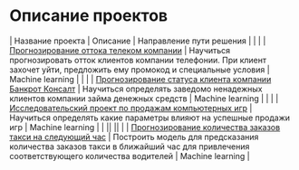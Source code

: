 # Описание проектов

| Название проекта | Описание | Направление пути решения |
|  | 
| [Прогнозирование оттока телеком компании](https://github.com/JuliaKildyushova/myprojects/tree/main/Проект%20такси "Project Taxi") | Научиться прогнозировать отток клиентов компании телефонии. При клиент захочет уйти, предложить ему промокод и специальные условия | Machine learning |
|  | 
| [Прогнозирование статуса клиента компании Банкрот Консалт](https://github.com/JuliaKildyushova/myprojects/tree/main/Проект%20банкрот%20консалт "Проект Банкрот Консалт") | Научиться определять заведомо ненадежных клиентов компании займа денежных средств | Machine learning |
|  |
| [Исследовательский проект по продажам компьютерных игр](https://github.com/JuliaKildyushova/myprojects/tree/main/Проект%20продажи%20игр "Project Game Sales") | Научиться определять какие параметры влияют на успешные продажи игр | Machine learning |
|  ||  ||  |
| [Прогнозирование количества заказов такси на следующий час](https://github.com/JuliaKildyushova/myprojects/tree/main/Выпускной%20проект%20телекоммуникации "Project Telecommunications") | Построить модель для предсказания количества заказов такси в ближайший час для привлечения соответствующего количества водителей | Machine learning |
